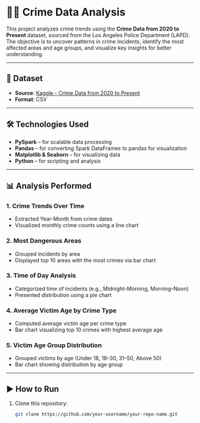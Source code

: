# 🕵️‍♂️ Crime Data Analysis

This project analyzes crime trends using the **Crime Data from 2020 to Present** dataset, sourced from the Los Angeles Police Department (LAPD). The objective is to uncover patterns in crime incidents, identify the most affected areas and age groups, and visualize key insights for better understanding.

---

## 📂 Dataset

- **Source**: [Kaggle - Crime Data from 2020 to Present](https://www.kaggle.com/datasets/shubhamgupta012/crime-data-from-2020-to-present)
- **Format**: CSV

---

## 🛠️ Technologies Used

- **PySpark** – for scalable data processing
- **Pandas** – for converting Spark DataFrames to pandas for visualization
- **Matplotlib & Seaborn** – for visualizing data
- **Python** – for scripting and analysis

---

## 📊 Analysis Performed

### 1. Crime Trends Over Time
- Extracted Year-Month from crime dates
- Visualized monthly crime counts using a line chart

### 2. Most Dangerous Areas
- Grouped incidents by area
- Displayed top 10 areas with the most crimes via bar chart

### 3. Time of Day Analysis
- Categorized time of incidents (e.g., Midnight–Morning, Morning–Noon)
- Presented distribution using a pie chart

### 4. Average Victim Age by Crime Type
- Computed average victim age per crime type
- Bar chart visualizing top 10 crimes with highest average age

### 5. Victim Age Group Distribution
- Grouped victims by age (Under 18, 18–30, 31–50, Above 50)
- Bar chart showing distribution by age group

---

## ▶️ How to Run

1. Clone this repository:
   ```bash
   git clone https://github.com/your-username/your-repo-name.git
